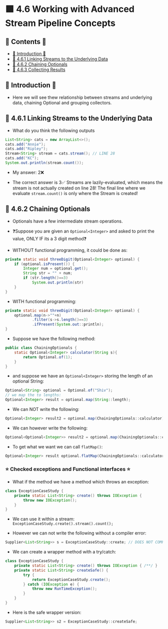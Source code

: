 <link href="../../styles.css" rel="stylesheet"></link>

# 🟪 4.6 Working with Advanced Stream Pipeline Concepts

## 📜 Contents 📜

- [🌸 Introduction 🌸]()
- [🔴 4.6.1 Linking Streams to the Underlying Data ]()
- [🔴 4.6.2 Chaining Optionals]()
- [🔴 4.6.3 Collecting Results]()


## 🌸 Introduction 🌸

* Here we will see thew relationship between streams and underlying data, chaining Optional and grouping collectors.

## 🔴 4.6.1 Linking Streams to the Underlying Data

* What do you think the following outputs

```java
List<String> cats = new ArrayList<>();
cats.add("Annie");
cats.add("Ripley");
Stream<String> stream = cats.stream(); // LINE 28
cats.add("KC");
System.out.println(stream.count());
```

* My answer: 2❌

* The correct answer is 3✅ Streams are lazily-evaluated, which means the stream is not actually created on line 28! The final line where we evaluate `stream.count()` is only where the Stream is created!


## 🔴 4.6.2 Chaining Optionals

* Optionals have a few intermediate stream operations.  

* ❓Suppose you are given an `Optional<Integer>` and asked to print the value, ONLY IF its a 3 digit method❓

* WITHOUT functional programming, it could be done as:

```java
private static void threeDigit(Optional<Integer> optional) {
    if (optional.isPresent()) {
        Integer num = optional.get();
        String str = "" + num;
        if (str.length()==3)
            System.out.println(str)
    }
}
```

* WITH functional programming:

```java
private static void threeDigit(Optional<Integer> optional) {
    optional.map(n->""+n)
            .filter(s->s.length()==3)
            .ifPresent(System.out::println);
}
```

* Suppose we have the following method:

```java
public class ChainingOptionals {
	static Optional<Integer> calculator(String s){
		return Optional.of(1);
	}
}
```

* and suppose we have an `Optional<Integer>` storing the length of an optional String:

```java
Optional<String> optional = Optional.of("Shiv");
// we map the to lengths:
Optional<Integer> result = optional.map(String::length);
```

* We can NOT write the following:

```java
Optional<Integer> result2 = optional.map(ChainingOptionals::calculator);  // ^^ DOES NOT COMPILE
```

* We can however write the following:

```java
Optional<Optional<Integer>> result2 = optional.map(ChainingOptionals::calculator);
```

* To get what we want we can call `flatMap()`:

```java
Optional<Integer> result optional.flatMap(ChainingOptionals::calculator);
```

### ⭐ Checked exceptions and Functional interfaces ⭐

* What if the method we have a method which throws an exception:

```java
class ExceptionCaseStudy {
    private static List<String> create() throws IOException {
        throw new IOException();
    }
}
```

* We can use it within a stream: `ExceptionCaseStudy.create().stream().count();`

* However we can not write the following without a compiler error:

```java
Supplier<List<String>> s = ExceptionCaseStudy::create; // DOES NOT COMPILE
```

* We can create a wrapper method with a try/catch:

```java
class ExceptionCaseStudy {
    private static List<String> create() throws IOException { /**/ }
    private static List<String> createSafe() {
        try {
            return ExceptionCaseStudy.create();
        } catch (IOException e) {
            throw new RunTimeException();
        }
    }
}
```

* Here is the safe wrapper version:

```java
Supplier<List<String>> s2 = ExceptionCaseStudy::createSafe;
```